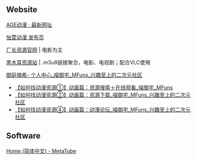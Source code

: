 
## Website

[AGE动漫 · 最新网址](https://rentry.la/agefans)

[怡萱动漫 发布页](https://acgfans.org/pub.html)

[厂长资源官网](https://www.czzy.site/) | 电影为主

[黑木耳资源站](https://heimuer.tv/) | .m3u8链接聚合，电影、电视剧；配合VLC使用

[御庭摘希- 个人中心_喵御宅_MFuns_兴趣至上的二次元社区](https://www.mfuns.net/member/8952/articleList)

- [【如何找动漫资源①】动画篇：资源搜索＋在线观看_喵御宅_MFuns](https://www.mfuns.net/article/68651)
- [【如何找动漫资源②】动画篇：资源下载_喵御宅_MFuns_兴趣至上的二次元社区](https://www.mfuns.net/article/68685)
- [【如何找动漫资源④】动画篇：动漫论坛_喵御宅_MFuns_兴趣至上的二次元社区](https://www.mfuns.net/article/68835)

## Software

[Home (简体中文) - MetaTube](https://metatube-community.github.io/README_ZH/)